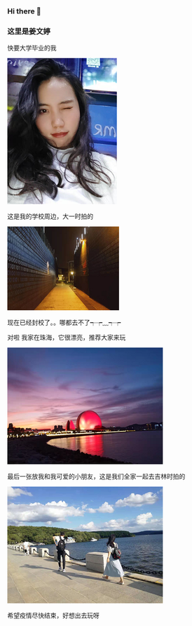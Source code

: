 ### Hi there 👋

<!--
**JiangWendyyy/JiangWendyyy** is a ✨ _special_ ✨ repository because its `README.md` (this file) appears on your GitHub profile.

Here are some ideas to get you started:

- 🔭 I’m currently working on ...
- 🌱 I’m currently learning ...
- 👯 I’m looking to collaborate on ...
- 🤔 I’m looking for help with ...
- 💬 Ask me about ...
- 📫 How to reach me: ...
- 😄 Pronouns: ...
- ⚡ Fun fact: ...
-->

### 这里是姜文婷

快要大学毕业的我

![image-20220327162249372](\assets\image-20220327162249372.png)

这是我的学校周边，大一时拍的

![image-20220327162818295](\assets\image-20220327162818295.png)

现在已经封校了。。哪都去不了┭┮﹏┭┮

对啦 我家在珠海，它很漂亮，推荐大家来玩

![image-20220327162935648](\assets\image-20220327162935648.png)

最后一张放我和我可爱的小朋友，这是我们全家一起去吉林时拍的

![image-20220327163124051](\assets\image-20220327163124051.png)

希望疫情尽快结束，好想出去玩呀

